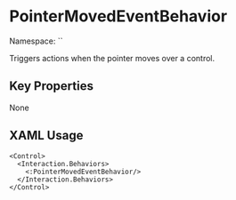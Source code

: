 # PointerMovedEventBehavior

Namespace: ``

Triggers actions when the pointer moves over a control.



## Key Properties
None

## XAML Usage
```xaml
<Control>
  <Interaction.Behaviors>
    <:PointerMovedEventBehavior/>
  </Interaction.Behaviors>
</Control>
```

